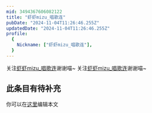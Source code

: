 ```yaml
---
mid: 3494367606082122
title: "虾虾mizu_唱歌连"
pubDate: "2024-11-04T11:26:46.255Z"
updatedDate: "2024-11-04T11:26:46.255Z"
profile:
  {
    Nickname: ["虾虾mizu_唱歌连"],
  }
---
```


关注[虾虾mizu_唱歌连](https://space.bilibili.com/3494367606082122)谢谢喵~ 关注[虾虾mizu_唱歌连](https://space.bilibili.com/3494367606082122)谢谢喵~

## 此条目有待补充
你可以在[这里](https://github.com/Yuhanawa/VTuber.ICU-Content/edit/master/v/虾虾mizu_唱歌连/index.md)编辑本文
